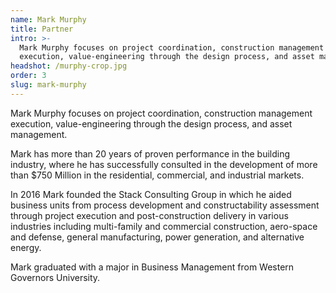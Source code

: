 ```yaml
---
name: Mark Murphy
title: Partner
intro: >-
  Mark Murphy focuses on project coordination, construction management
  execution, value-engineering through the design process, and asset management.
headshot: /murphy-crop.jpg
order: 3
slug: mark-murphy
---
```


Mark Murphy focuses on project coordination, construction management execution, value-engineering through the design process, and asset management.

Mark has more than 20 years of proven performance in the building industry, where he has successfully consulted in the development of more than $750 Million in the residential, commercial, and industrial markets.

In 2016 Mark founded the Stack Consulting Group in which he aided business units from process development and constructability assessment through project execution and post-construction delivery in various industries including multi-family and commercial construction, aero-space and defense, general manufacturing, power generation, and alternative energy.

Mark graduated with a major in Business Management from Western Governors University.
